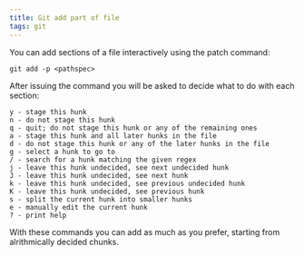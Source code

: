 ```yaml
---
title: Git add part of file
tags: git
---
```


You can add sections of a file interactively using the patch command:
```
git add -p <pathspec>
```

After issuing the command you will be asked to decide what to do with each section:

```
y - stage this hunk
n - do not stage this hunk
q - quit; do not stage this hunk or any of the remaining ones
a - stage this hunk and all later hunks in the file
d - do not stage this hunk or any of the later hunks in the file
g - select a hunk to go to
/ - search for a hunk matching the given regex
j - leave this hunk undecided, see next undecided hunk
J - leave this hunk undecided, see next hunk
k - leave this hunk undecided, see previous undecided hunk
K - leave this hunk undecided, see previous hunk
s - split the current hunk into smaller hunks
e - manually edit the current hunk
? - print help
```

With these commands you can add as much as you prefer, starting from alrithmically decided chunks.